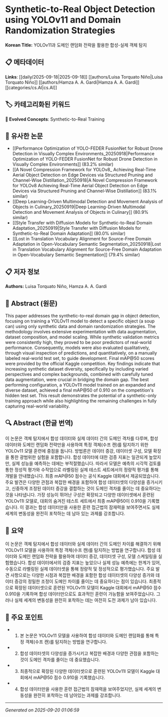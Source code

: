 # Synthetic-to-Real Object Detection using YOLOv11 and Domain Randomization Strategies

**Korean Title:** YOLOv11과 도메인 랜덤화 전략을 활용한 합성-실제 객체 탐지

## 📋 메타데이터

**Links**: [[daily/2025-09-18|2025-09-18]] [[authors/Luisa Torquato Niño|Luisa Torquato Niño]] [[authors/Hamza A. A. Gardi|Hamza A. A. Gardi]] [[categories/cs.AI|cs.AI]]

## 🏷️ 카테고리화된 키워드
**🚀 Evolved Concepts**: Synthetic-to-Real Training

## 🔗 유사한 논문
- [[Performance Optimization of YOLO-FEDER FusionNet for Robust Drone Detection in Visually Complex Environments_20250918|Performance Optimization of YOLO-FEDER FusionNet for Robust Drone Detection in Visually Complex Environments]] (83.2% similar)
- [[A Novel Compression Framework for YOLOv8_ Achieving Real-Time Aerial Object Detection on Edge Devices via Structured Pruning and Channel-Wise Distillation_20250918|A Novel Compression Framework for YOLOv8 Achieving Real-Time Aerial Object Detection on Edge Devices via Structured Pruning and Channel-Wise Distillation]] (83.1% similar)
- [[Deep Learning-Driven Multimodal Detection and Movement Analysis of Objects in Culinary_20250919|Deep Learning-Driven Multimodal Detection and Movement Analysis of Objects in Culinary]] (80.9% similar)
- [[Style Transfer with Diffusion Models for Synthetic-to-Real Domain Adaptation_20250919|Style Transfer with Diffusion Models for Synthetic-to-Real Domain Adaptation]] (80.0% similar)
- [[Lost in Translation Vocabulary Alignment for Source-Free Domain Adaptation in Open-Vocabulary Semantic Segmentation_20250918|Lost in Translation Vocabulary Alignment for Source-Free Domain Adaptation in Open-Vocabulary Semantic Segmentation]] (79.4% similar)

## 📋 저자 정보

**Authors:** Luisa Torquato Niño, Hamza A. A. Gardi

## 📄 Abstract (원문)

This paper addresses the synthetic-to-real domain gap in object detection,
focusing on training a YOLOv11 model to detect a specific object (a soup can)
using only synthetic data and domain randomization strategies. The methodology
involves extensive experimentation with data augmentation, dataset composition,
and model scaling. While synthetic validation metrics were consistently high,
they proved to be poor predictors of real-world performance. Consequently,
models were also evaluated qualitatively, through visual inspection of
predictions, and quantitatively, on a manually labeled real-world test set, to
guide development. Final mAP@50 scores were provided by the official Kaggle
competition. Key findings indicate that increasing synthetic dataset diversity,
specifically by including varied perspectives and complex backgrounds, combined
with carefully tuned data augmentation, were crucial in bridging the domain
gap. The best performing configuration, a YOLOv11l model trained on an expanded
and diverse dataset, achieved a final mAP@50 of 0.910 on the competition's
hidden test set. This result demonstrates the potential of a synthetic-only
training approach while also highlighting the remaining challenges in fully
capturing real-world variability.

## 🔍 Abstract (한글 번역)

이 논문은 객체 탐지에서 합성 데이터와 실제 데이터 간의 도메인 격차를 다루며, 합성 데이터와 도메인 랜덤화 전략만을 사용하여 특정 객체(수프 캔)를 탐지하기 위한 YOLOv11 모델 훈련에 중점을 둡니다. 방법론은 데이터 증강, 데이터셋 구성, 모델 확장을 통한 광범위한 실험을 포함합니다. 합성 데이터에 대한 검증 지표는 일관되게 높았지만, 실제 성능을 예측하는 데에는 부적절했습니다. 따라서 모델은 예측의 시각적 검토를 통한 정성적 평가와 수작업으로 라벨링된 실제 테스트 세트에서의 정량적 평가를 통해 개발을 안내했습니다. 최종 mAP@50 점수는 공식 Kaggle 대회에서 제공되었습니다. 주요 발견은 다양한 관점과 복잡한 배경을 포함하여 합성 데이터셋의 다양성을 증가시키고, 신중하게 조정된 데이터 증강을 결합하는 것이 도메인 격차를 줄이는 데 중요하다는 것을 나타냅니다. 가장 성능이 뛰어난 구성은 확장되고 다양한 데이터셋에서 훈련된 YOLOv11l 모델로, 대회의 숨겨진 테스트 세트에서 최종 mAP@50이 0.910을 기록했습니다. 이 결과는 합성 데이터만을 사용한 훈련 접근법의 잠재력을 보여주면서도 실제 세계의 변동성을 완전히 포착하는 데 남아 있는 과제를 강조합니다.

## 📝 요약

이 논문은 객체 탐지에서 합성 데이터와 실제 데이터 간의 도메인 차이를 해결하기 위해 YOLOv11 모델을 사용하여 특정 객체(수프 캔)를 탐지하는 방법을 연구합니다. 합성 데이터와 도메인 랜덤화 전략을 활용하여 데이터 증강, 데이터셋 구성, 모델 스케일링을 실험했습니다. 합성 데이터에서의 검증 지표는 높았으나 실제 성능 예측에는 한계가 있어, 수동으로 라벨링된 실제 데이터셋을 통해 정량적 및 정성적으로 평가했습니다. 주요 발견 사항으로는 다양한 시점과 복잡한 배경을 포함한 합성 데이터셋의 다양성 증가와 데이터 증강의 정밀한 조정이 도메인 차이를 줄이는 데 중요하다는 점이 있습니다. 최종적으로 확장된 데이터셋으로 훈련된 YOLOv11l 모델이 Kaggle 대회에서 mAP@50 점수 0.910을 기록하며 합성 데이터만으로도 효과적인 훈련이 가능함을 보여주었습니다. 그러나 실제 세계의 변동성을 완전히 포착하는 데는 여전히 도전 과제가 남아 있습니다.

## 🎯 주요 포인트

- 1. 본 논문은 YOLOv11 모델을 사용하여 합성 데이터와 도메인 랜덤화를 통해 특정 객체(수프 캔)를 탐지하는 방법을 연구합니다.

- 2. 합성 데이터셋의 다양성을 증가시키고 복잡한 배경과 다양한 관점을 포함하는 것이 도메인 격차를 줄이는 데 중요했습니다.

- 3. 최종적으로 확장된 다양한 데이터셋으로 훈련된 YOLOv11l 모델이 Kaggle 대회에서 mAP@50 점수 0.910을 기록했습니다.

- 4. 합성 데이터만을 사용한 훈련 접근법의 잠재력을 보여주었지만, 실제 세계의 변동성을 완전히 포착하는 데 남아있는 과제를 강조합니다.

---

*Generated on 2025-09-20 01:06:59*